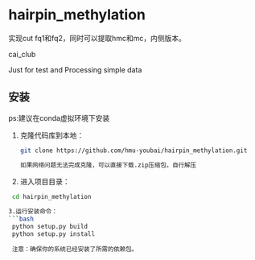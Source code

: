 # hairpin_methylation
实现cut fq1和fq2，同时可以提取hmc和mc，内侧版本。

cai_club

Just for test and Processing simple data






## 安装 
ps:建议在conda虚拟环境下安装

1. 克隆代码库到本地：

   ```bash
   git clone https://github.com/hmu-youbai/hairpin_methylation.git
   
   如果网络问题无法完成克隆，可以直接下载.zip压缩包，自行解压
   
2. 进入项目目录：
 
  ```bash
   cd hairpin_methylation
   
3.运行安装命令：
  ```bash
   python setup.py build
   python setup.py install
   
   注意：确保你的系统已经安装了所需的依赖包。


   
 
